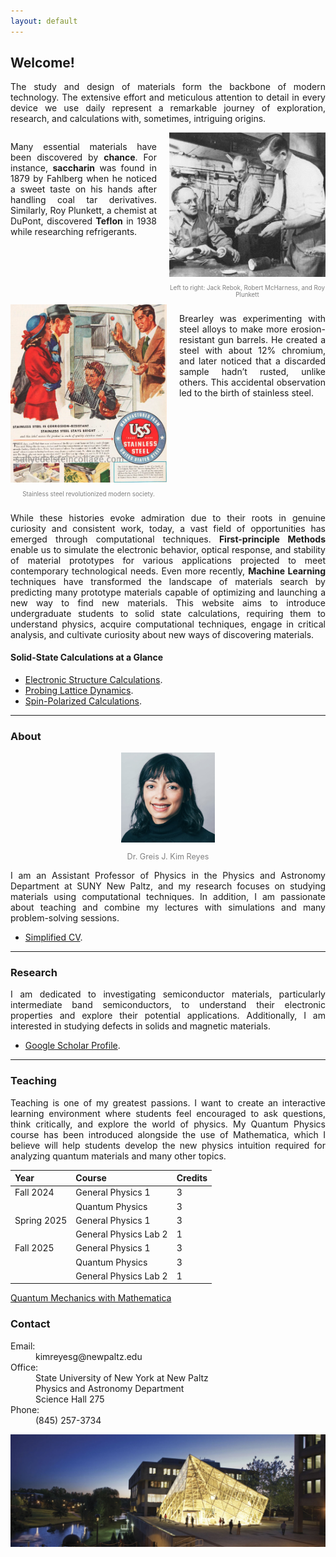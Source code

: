 ```yaml
---
layout: default
---
```


## Welcome!

<div style="text-align: justify;">
<p>The study and design of materials form the backbone of modern technology. The extensive effort and meticulous attention to detail in every device we use daily represent a remarkable journey of exploration, research, and calculations with, sometimes, intriguing origins.</p>

<div style="display: flex; align-items: flex-start; gap: 20px;">
    <div style="flex: 2; text-align: justify;">
        <p>Many essential materials have been discovered by <b>chance</b>. For instance, <b>saccharin</b> was found in 1879 by Fahlberg when he noticed a sweet taste on his hands after handling coal tar derivatives. 
        Similarly, Roy Plunkett, a chemist at DuPont, discovered <b>Teflon</b> in 1938 while researching refrigerants.</p>
    </div>
    <div style="flex: 1; text-align: center;">
        <img src="./plunkett_2.jpg" alt="Plunkett" style="100%; max-width: 250px; height: auto;">
        <div style="font-size: 0.7em; color: gray;">
            <p> Left to right: Jack Rebok, Robert McHarness, and Roy Plunkett</p>
        </div>
    </div>
</div>

<div style="display: flex; align-items: flex-start; gap: 20px;">
    <div style="flex: 1; text-align: center;">
        <img src="./stainless.png" alt="Stainless Steel" style="100%; max-width: 250px; height: auto;">
        <div style="font-size: 0.7em; color: gray;">
            <p> Stainless steel revolutionized modern society.</p>
        </div>
    </div>
    <div style="flex: 2; text-align: justify;">
        <p>Brearley was experimenting with steel alloys to make more erosion-resistant gun barrels. He created a steel with about 12% chromium, and later noticed that a discarded sample hadn’t rusted, unlike others. This accidental observation led to the birth of stainless steel.</p>
    </div>
</div>


 <p>While these histories evoke admiration due to their roots in genuine curiosity and consistent work, today, a vast field of opportunities has emerged through computational techniques. <b>First-principle Methods</b> enable us to simulate the electronic behavior, optical response, and stability of material prototypes for various applications projected to meet contemporary technological needs. Even more recently, <b>Machine Learning</b> techniques have transformed the landscape of materials search by predicting many prototype materials capable of optimizing and launching a new way to find new materials. This website aims to introduce undergraduate students to solid state calculations, requiring them to understand physics, acquire computational techniques, engage in critical analysis, and cultivate curiosity about new ways of discovering materials.</p>
 
</div>


#### Solid-State Calculations at a Glance

* [Electronic Structure Calculations](./electronic-structure.md).
* [Probing Lattice Dynamics](./phonons.md).
* [Spin-Polarized Calculations](./spin-polarized.md).


* * *

### About

<div style="text-align: center;">
<img src="./portrait2.jpg" alt="Kim" style="width: 150px; height: auto;">
</div>
<div style="text-align: center; font-size: 0.9em; color: gray;">
<p>Dr. Greis J. Kim Reyes</p>
</div>

<div style="text-align: justify;">
<p> I am an Assistant Professor of Physics in the Physics and Astronomy Department at SUNY New Paltz, and my research focuses on studying materials using computational techniques. In addition, I am passionate about teaching and combine my lectures with simulations and many problem-solving sessions.</p>
</div>

* [Simplified CV](./cv.md).

* * *

### Research

<div style="text-align: justify;">
<p>I am dedicated to investigating semiconductor materials, particularly intermediate band semiconductors, to understand their electronic properties and explore their potential applications. Additionally, I am interested in studying defects in solids and magnetic materials.</p>
</div>

* [Google Scholar Profile](https://scholar.google.com/citations?user=R3wN1y8AAAAJ&hl=en).

* * *

### Teaching


<div style="text-align: justify;">
<p>Teaching is one of my greatest passions. I want to create an interactive learning environment where students feel encouraged to ask questions, think critically, and explore the world of physics. My Quantum Physics course has been introduced alongside the use of Mathematica, which I believe will help students develop the new physics intuition required for analyzing quantum materials and many other topics.</p>
</div>



| Year        | Course         | Credits |
|:-------------|:------------------|:------|
| Fall 2024    | General Physics 1 | 3     |
|              | Quantum Physics   | 3     |
| Spring 2025  | General Physics 1 | 3     |
|              | General Physics Lab 2 | 1 |
| Fall 2025    | General Physics 1 | 3     |
|              | Quantum Physics   | 3     |
|              | General Physics Lab 2 | 1 |

<a href="https://github.com/kimreyesg/Quantum-Mechanics-with-Mathematica" target="_blank">Quantum Mechanics with Mathematica</a>


### Contact
<dl>
<dt>Email:</dt>
<dd>kimreyesg@newpaltz.edu</dd>
<dt>Office:</dt>
<dd>State University of New York at New Paltz</dd>
<dd>Physics and Astronomy Department</dd>
<dd>Science Hall 275</dd>
<dt>Phone:</dt>
<dd>(845) 257-3734</dd>
</dl>
<div style="text-align: center;">
<img src="./NewPaltz-night-slider.jpg" alt="SUNY New Paltz" style="width: 600px; height: auto;">
</div>
